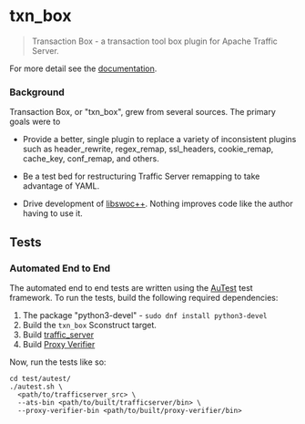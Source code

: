 # txn_box

> Transaction Box - a transaction tool box plugin for Apache Traffic Server.

For more detail see the [documentation](http://docs.solidwallofcode.com/txn_box/).

### Background

Transaction Box, or "txn_box", grew from several sources. The primary goals were to

*  Provide a better, single plugin to replace a variety of inconsistent plugins such as header_rewrite, regex_remap,
   ssl_headers, cookie_remap, cache_key, conf_remap, and others.

*  Be a test bed for restructuring Traffic Server remapping to take advantage of YAML.

*  Drive development of [libswoc++](http://github.com/SolidWallOfCode/libswoc). Nothing improves code like the author
   having to use it.

## Tests

### Automated End to End

The automated end to end tests are written using the
[AuTest](https://bitbucket.org/autestsuite/reusable-gold-testing-system/src/master/)
test framework. To run the tests, build the following required dependencies:

1. The package "python3-devel" - `sudo dnf install python3-devel`
1. Build the `txn_box` Sconstruct target.
1. Build [traffic_server](https://github.com/apache/trafficserver)
1. Build [Proxy Verifier](https://github.com/yahoo/proxy-verifier)

Now, run the tests like so:

```
cd test/autest/
./autest.sh \
  <path/to/trafficserver_src> \
  --ats-bin <path/to/built/trafficserver/bin> \
  --proxy-verifier-bin <path/to/built/proxy-verifier/bin>
```
